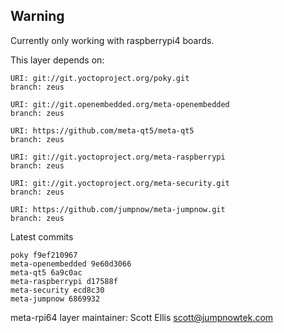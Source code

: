 ## Warning
Currently only working with raspberrypi4 boards.

This layer depends on:

    URI: git://git.yoctoproject.org/poky.git
    branch: zeus

    URI: git://git.openembedded.org/meta-openembedded
    branch: zeus

    URI: https://github.com/meta-qt5/meta-qt5
    branch: zeus

    URI: git://git.yoctoproject.org/meta-raspberrypi
    branch: zeus

    URI: git://git.yoctoproject.org/meta-security.git
    branch: zeus

    URI: https://github.com/jumpnow/meta-jumpnow.git
    branch: zeus

Latest commits

    poky f9ef210967
    meta-openembedded 9e60d3066
    meta-qt5 6a9c0ac
    meta-raspberrypi d17588f
    meta-security ecd8c30
    meta-jumpnow 6869932

meta-rpi64 layer maintainer: Scott Ellis <scott@jumpnowtek.com>
